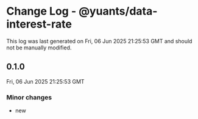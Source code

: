 # Change Log - @yuants/data-interest-rate

This log was last generated on Fri, 06 Jun 2025 21:25:53 GMT and should not be manually modified.

## 0.1.0
Fri, 06 Jun 2025 21:25:53 GMT

### Minor changes

- new

